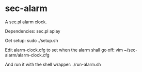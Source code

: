 sec-alarm
=========

A sec.pl alarm clock.

Dependencies:
sec.pl 
aplay 

Get setup:
sudo ./setup.sh

Edit alarm-clock.cfg to set when the alarm shall go off:
vim ~/sec-alarm/alarm-clock.cfg

And run it with the shell wrapper:
./run-alarm.sh
